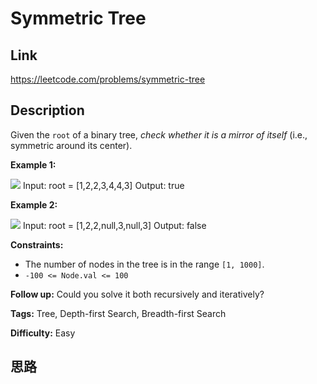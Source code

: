 # Symmetric Tree

## Link

https://leetcode.com/problems/symmetric-tree


## Description

Given the `root` of a binary tree, _check whether it is a mirror of itself_
(i.e., symmetric around its center).



**Example 1:**

![](https://assets.leetcode.com/uploads/2021/02/19/symtree1.jpg)
            Input: root = [1,2,2,3,4,4,3]    Output: true    

**Example 2:**

![](https://assets.leetcode.com/uploads/2021/02/19/symtree2.jpg)
            Input: root = [1,2,2,null,3,null,3]    Output: false    



**Constraints:**

  * The number of nodes in the tree is in the range `[1, 1000]`.
  * `-100 <= Node.val <= 100`



**Follow up:** Could you solve it both recursively and iteratively?


**Tags:** Tree, Depth-first Search, Breadth-first Search

**Difficulty:** Easy

## 思路

[title]: https://leetcode.com/problems/symmetric-tree

